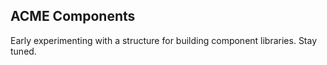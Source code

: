 ## ACME Components

Early experimenting with a structure for building component libraries. Stay tuned.